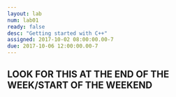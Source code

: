 ```yaml
---
layout: lab
num: lab01
ready: false
desc: "Getting started with C++"
assigned: 2017-10-02 08:00:00.00-7
due: 2017-10-06 12:00:00.00-7
---
```

<h2>LOOK FOR THIS AT THE END OF THE WEEK/START OF THE WEEKEND</h2>
